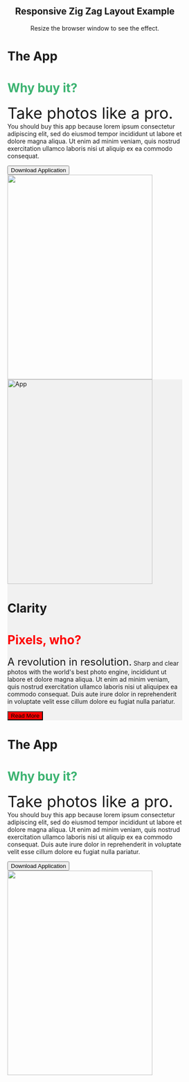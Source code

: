 <html>
 <head>
 <script>
    //WOOPRA SNIPPET:
    //initialize tracker object on page and create queues for funciton calls
    //and async load tracker.
    !function(){var a,b,c,d=window,e=document,f=arguments,g="script",h=["config","track","trackForm","trackClick","identify","visit","push","call"],i=function(){var a,b=this,c=function(a){b[a]=function(){return b._e.push([a].concat(Array.prototype.slice.call(arguments,0))),b}};for(b._e=[],a=0;a<h.length;a++)c(h[a])};for(d.__woo=d.__woo||{},a=0;a<f.length;a++)d.__woo[f[a]]=d[f[a]]=d[f[a]]||new i;b=e.createElement(g),b.async=1,b.src="//static.woopra.com/js/w.js",c=e.getElementsByTagName(g)[0],c.parentNode.insertBefore(b,c)}("woopra"); /*This function is invoked with the tracker object name.  You can change this if you like. See below*/

    //WOOPRA TRACKER:
    // configure tracker
    //There are many options you can pass here to configure the tracker.
    //All options have sane defaults.
    //The only REQUIERD option to set is your 
    //  project name in the "domain" property
    woopra.config({
     domain: "niveditashinde.github.io" //This is the minimum required config
    });

    // track pageview
    woopra.track(); //With no arguments, the track funciton will track a default pageview event. See docs for woopra.track() function
  </script>

  <meta name="viewport" content="width=device-width, initial-scale=1">
<style>
* {
  box-sizing:border-box;
}

body {
  margin: 0;
  font-family: Arial, Helvetica, sans-serif;
}

.container {
  padding: 64px;
}

.row:after {
  content: "";
  display: table;
  clear: both
}

.column-66 {
  float: left;
  width: 66.66666%;
  padding: 20px;
}

.column-33 {
  float: left;
  width: 33.33333%;
  padding: 20px;
}

.large-font {
  font-size: 48px;
}

.xlarge-font {
  font-size: 64px
}

.button {
  border: none;
  color: white;
  padding: 14px 28px;
  font-size: 16px;
  cursor: pointer;
  background-color: #4CAF50;
}

img {
  display: block;
  height: auto;
  max-width: 100%;
}

@media screen and (max-width: 1000px) {
  .column-66,
  .column-33 {
    width: 100%;
    text-align: center;
  }
  img {
    margin: auto;
  }
}
</style>
</head>
<body>

<div style="text-align:center">
  <h2>Responsive Zig Zag Layout Example</h2>
  <p>Resize the browser window to see the effect.</p>
</div>

<!-- The App Section -->
<div class="container">
  <div class="row">
    <div class="column-66">
      <h1 class="xlarge-font"><b>The App</b></h1>
      <h1 class="large-font" style="color:MediumSeaGreen;"><b>Why buy it?</b></h1>
      <p><span style="font-size:36px">Take photos like a pro.</span> You should buy this app because lorem ipsum consectetur adipiscing elit, sed do eiusmod tempor incididunt ut labore et dolore magna aliqua. Ut enim ad minim veniam, quis nostrud exercitation ullamco laboris nisi ut aliquip ex ea commodo consequat.</p>
      <button class="button">Download Application</button>
    </div>
    <div class="column-33">
        <img src="/w3images/img_app.jpg" width="335" height="471">
    </div>
  </div>
</div>

<!-- Clarity Section -->
<div class="container" style="background-color:#f1f1f1">
  <div class="row">
    <div class="column-33">
      <img src="/w3images/app5.jpg" alt="App" width="335" height="471">
    </div>
    <div class="column-66">
      <h1 class="xlarge-font"><b>Clarity</b></h1>
      <h1 class="large-font" style="color:red;"><b>Pixels, who?</b></h1>
      <p><span style="font-size:24px">A revolution in resolution.</span> Sharp and clear photos with the world's best photo engine, incididunt ut labore et dolore magna aliqua. Ut enim ad minim veniam, quis nostrud exercitation ullamco laboris nisi ut aliquipex ea commodo consequat. Duis aute irure dolor in reprehenderit in voluptate velit esse cillum dolore eu fugiat nulla pariatur.</p>
      <button class="button" style="background-color:red">Read More</button>
    </div>
  </div>
</div>

<!-- The App Section -->
<div class="container">
  <div class="row">
    <div class="column-66">
      <h1 class="xlarge-font"><b>The App</b></h1>
      <h1 class="large-font" style="color:MediumSeaGreen;"><b>Why buy it?</b></h1>
      <p><span style="font-size:36px">Take photos like a pro.</span> You should buy this app because lorem ipsum consectetur adipiscing elit, sed do eiusmod tempor incididunt ut labore et dolore magna aliqua. Ut enim ad minim veniam, quis nostrud exercitation ullamco laboris nisi ut aliquip ex ea commodo consequat. Duis aute irure dolor in reprehenderit in voluptate velit esse cillum dolore eu fugiat nulla pariatur.</p>
      <button class="button">Download Application</button>
    </div>
    <div class="column-33">
        <img src="/w3images/img_app.jpg" width="335" height="471" >
    </div>
  </div>
</div>

</body>
</html>

